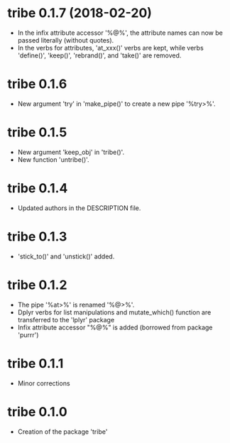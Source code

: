 # tribe 0.1.7 (2018-02-20)

* In the infix attribute accessor '%@%', the attribute names can now be passed
literally (without quotes). 
* In the verbs for attributes, 'at_xxx()' verbs are kept, while verbs 'define()', 
'keep()', 'rebrand()', and 'take()' are removed. 


# tribe 0.1.6

* New argument 'try' in 'make_pipe()' to create a new pipe '%try>%'. 


# tribe 0.1.5

* New argument 'keep_obj' in 'tribe()'.
* New function 'untribe()'.


# tribe 0.1.4

* Updated authors in the DESCRIPTION file. 


# tribe 0.1.3

* 'stick_to()' and 'unstick()' added. 


# tribe 0.1.2

* The pipe '%at>%' is renamed '%@>%'. 
* Dplyr verbs for list manipulations and mutate_which() function 
are transferred to the 'lplyr' package
* Infix attribute accessor "%@%" is added (borrowed from package 'purrr')


# tribe 0.1.1

* Minor corrections


# tribe 0.1.0

* Creation of the package 'tribe'
